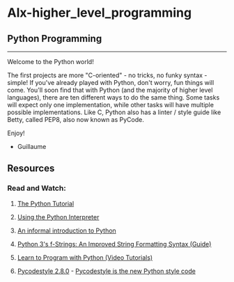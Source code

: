 # Alx-higher_level_programming
## Python Programming
---
Welcome to the Python world!

The first projects are more "C-oriented" - no tricks, no funky syntax - simple!
If you've already played with Python, don't worry, fun things will come.
You'll soon find that with Python (and the majority of higher level languages), there are ten different ways to do the same thing. Some tasks will expect only one implementation, while other tasks will have multiple possible implementations.
Like C, Python also has a linter / style guide like Betty, called PEP8, also now known as PyCode.

Enjoy!

- Guillaume

## Resources 

### Read and Watch: 

1. [The Python Tutorial](https://docs.python.org/3/tutorial/index.html)

1. [Using the Python Interpreter](https://docs.python.org/3/tutorial/interpreter.html)

1. [An informal introduction to Python](https://docs.python.org/3/tutorial/introduction.html)

1. [Python 3's f-Strings: An Improved String Formatting Syntax (Guide)](https://realpython.com/python-f-strings/)

1. [Learn to Program with Python (Video Tutorials)](https://www.youtube.com/playlist?list=PLGLfVvz_LVvTn3cK5e6LjhgGiSeVlIRwt)

1. [Pycodestyle 2.8.0](https://pypi.org/project/pycodestyle/) - [Pycodestyle is the new Python style code](https://github.com/PyCQA/pycodestyle/issues/466)
